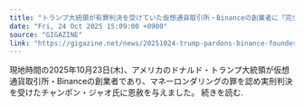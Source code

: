 ```yaml
---
title: "トランプ大統領が有罪判決を受けていた仮想通貨取引所・Binanceの創業者に「完全かつ無条件の恩赦」を与えると決定"
date: "Fri, 24 Oct 2025 15:09:00 +0900"
source: "GIGAZINE"
link: "https://gigazine.net/news/20251024-trump-pardons-binance-founder-cz-zhao/"
---
```


現地時間の2025年10月23日(木)、アメリカのドナルド・トランプ大統領が仮想通貨取引所・Binanceの創業者であり、マネーロンダリングの罪を認め実刑判決を受けたチャンポン・ジャオ氏に恩赦を与えました。 続きを読む.
